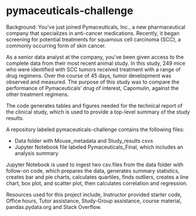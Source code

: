 # pymaceuticals-challenge

Background: You've just joined Pymaceuticals, Inc., a new pharmaceutical company that specializes in anti-cancer medications. Recently, it began screening for potential treatments for squamous cell carcinoma (SCC), a commonly occurring form of skin cancer.

As a senior data analyst at the company, you've been given access to the complete data from their most recent animal study. In this study, 249 mice who were identified with SCC tumors received treatment with a range of drug regimens. Over the course of 45 days, tumor development was observed and measured. The purpose of this study was to compare the performance of Pymaceuticals’ drug of interest, Capomulin, against the other treatment regimens.

The code generates tables and figures needed for the technical report of the clinical study, which is used to provide a top-level summary of the study results.

A repository labeled pymaceuticals-challenge contains the following files:
*	Data folder with Mouse_metadata and Study_results csvs
*	Jupyter Notebook file labeled Pymaceuticals_Final, which includes an analysis summary

Jupyter Notebook is used to ingest two csv.files from the data folder with follow-on code, which prepares the data, generates summary statistics, creates bar and pie charts, calculates quartiles, finds outliers, creates a line chart, box plot, and scatter plot, then calculates correlation and regression.  

Resources used for this project include, Instructor provided starter code, Office hours, Tutor assistance, Study-Group assistance, course material, pandas.pydata.org and Stack Overflow.

